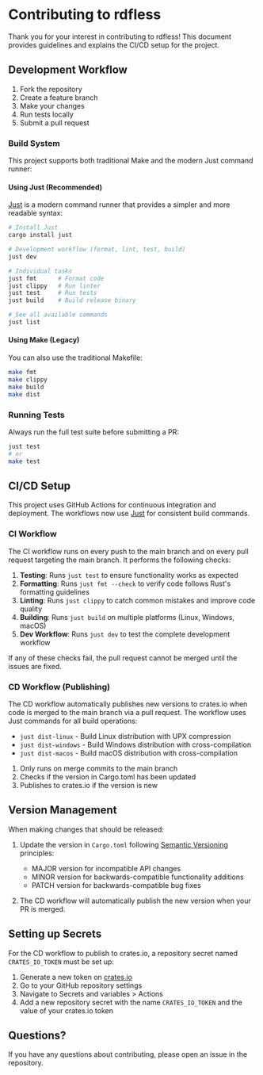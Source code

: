 # Contributing to rdfless

Thank you for your interest in contributing to rdfless! This document provides guidelines and explains the CI/CD setup for the project.

## Development Workflow

1. Fork the repository
2. Create a feature branch
3. Make your changes
4. Run tests locally
5. Submit a pull request

### Build System

This project supports both traditional Make and the modern Just command runner:

#### Using Just (Recommended)

[Just](https://github.com/casey/just) is a modern command runner that provides a simpler and more readable syntax:

```bash
# Install Just
cargo install just

# Development workflow (format, lint, test, build)
just dev

# Individual tasks
just fmt      # Format code
just clippy   # Run linter
just test     # Run tests
just build    # Build release binary

# See all available commands
just list
```

#### Using Make (Legacy)

You can also use the traditional Makefile:

```bash
make fmt
make clippy
make build
make dist
```

### Running Tests

Always run the full test suite before submitting a PR:

```bash
just test
# or
make test
```

## CI/CD Setup

This project uses GitHub Actions for continuous integration and deployment. The workflows now use [Just](https://github.com/casey/just) for consistent build commands.

### CI Workflow

The CI workflow runs on every push to the main branch and on every pull request targeting the main branch. It performs the following checks:

1. **Testing**: Runs `just test` to ensure functionality works as expected
2. **Formatting**: Runs `just fmt --check` to verify code follows Rust's formatting guidelines
3. **Linting**: Runs `just clippy` to catch common mistakes and improve code quality
4. **Building**: Runs `just build` on multiple platforms (Linux, Windows, macOS)
5. **Dev Workflow**: Runs `just dev` to test the complete development workflow

If any of these checks fail, the pull request cannot be merged until the issues are fixed.

### CD Workflow (Publishing)

The CD workflow automatically publishes new versions to crates.io when code is merged to the main branch via a pull request. The workflow uses Just commands for all build operations:

- `just dist-linux` - Build Linux distribution with UPX compression
- `just dist-windows` - Build Windows distribution with cross-compilation
- `just dist-macos` - Build macOS distribution with cross-compilation

1. Only runs on merge commits to the main branch
2. Checks if the version in Cargo.toml has been updated
3. Publishes to crates.io if the version is new

## Version Management

When making changes that should be released:

1. Update the version in `Cargo.toml` following [Semantic Versioning](https://semver.org/) principles:
   - MAJOR version for incompatible API changes
   - MINOR version for backwards-compatible functionality additions
   - PATCH version for backwards-compatible bug fixes

2. The CD workflow will automatically publish the new version when your PR is merged.

## Setting up Secrets

For the CD workflow to publish to crates.io, a repository secret named `CRATES_IO_TOKEN` must be set up:

1. Generate a new token on [crates.io](https://crates.io/me/tokens)
2. Go to your GitHub repository settings
3. Navigate to Secrets and variables > Actions
4. Add a new repository secret with the name `CRATES_IO_TOKEN` and the value of your crates.io token

## Questions?

If you have any questions about contributing, please open an issue in the repository.